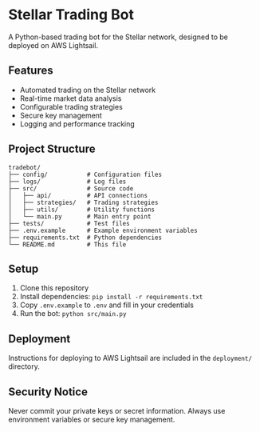 # Stellar Trading Bot

A Python-based trading bot for the Stellar network, designed to be deployed on AWS Lightsail.

## Features

- Automated trading on the Stellar network
- Real-time market data analysis
- Configurable trading strategies
- Secure key management
- Logging and performance tracking

## Project Structure

```
tradebot/
├── config/           # Configuration files
├── logs/             # Log files
├── src/              # Source code
│   ├── api/          # API connections
│   ├── strategies/   # Trading strategies
│   ├── utils/        # Utility functions
│   └── main.py       # Main entry point
├── tests/            # Test files
├── .env.example      # Example environment variables
├── requirements.txt  # Python dependencies
└── README.md         # This file
```

## Setup

1. Clone this repository
2. Install dependencies: `pip install -r requirements.txt`
3. Copy `.env.example` to `.env` and fill in your credentials
4. Run the bot: `python src/main.py`

## Deployment

Instructions for deploying to AWS Lightsail are included in the `deployment/` directory.

## Security Notice

Never commit your private keys or secret information. Always use environment variables or secure key management.
